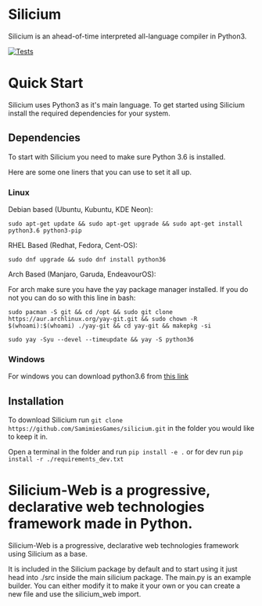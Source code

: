 # Silicium

Silicium is an ahead-of-time interpreted all-language compiler in Python3.

[![Tests](https://github.com/GreyStinger/silicium/actions/workflows/tests.yaml/badge.svg)](https://github.com/GreyStinger/silicium/actions/workflows/tests.yaml)

# Quick Start
Silicium uses Python3 as it's main language.
To get started using Silicium install the required dependencies for your system.

## Dependencies
To start with Silicium you need to make sure Python 3.6 is installed. 

Here are some one liners that you can use to set it all up.

### Linux

Debian based (Ubuntu, Kubuntu, KDE Neon):
```
sudo apt-get update && sudo apt-get upgrade && sudo apt-get install python3.6 python3-pip
```

RHEL Based (Redhat, Fedora, Cent-OS):
```
sudo dnf upgrade && sudo dnf install python36
```

Arch Based (Manjaro, Garuda, EndeavourOS):

For arch make sure you have the yay package manager installed.
If you do not you can do so with this line in bash:
```
sudo pacman -S git && cd /opt && sudo git clone https://aur.archlinux.org/yay-git.git && sudo chown -R $(whoami):$(whoami) ./yay-git && cd yay-git && makepkg -si
```

```
sudo yay -Syu --devel --timeupdate && yay -S python36
```

### Windows

For windows you can download python3.6 from [this link](https://www.python.org/ftp/python/3.6.0/python-3.6.0-amd64.exe)

## Installation

To download Silicium run `git clone https://github.com/SamimiesGames/silicium.git` in the folder you would like to keep it in.

Open a terminal in the folder and run `pip install -e .` or for dev run `pip install -r ./requirements_dev.txt`

# Silicium-Web is a progressive, declarative web technologies framework made in Python.

Silicium-Web is a progressive, declarative web technologies framework using Silicium as a base.

It is included in the Silicium package by default and to start using it just head into ./src inside the main silicium package.
The main.py is an example builder. You can either modify it to make it your own or you can create a new file and use the silicium\_web import.
